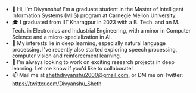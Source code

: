- 👋 Hi, I’m Divyanshu! I'm a graduate student in the Master of Intelligent Information Systems (MIIS) program at Carnegie Mellon University. 
- 🎓 I graduated from IIT Kharagpur in 2023 with a B. Tech. and an M. Tech. in Electronics and Industrial Engineering, with a minor in Computer Science and a micro-specialization in AI.
- 👀 My interests lie in deep learning, especially natural language processing. I've recently also started exploring speech processing, computer vision and reinforcement learning.
- 🤝 I’m always looking to work on exciting research projects in deep learning. Let me know if you'd like to collaborate!
- 📫 Mail me at shethdivyanshu2000@gmail.com, or DM me on Twitter: https://twitter.com/Divyanshu_Sheth

<!---
DivyanshuSheth/DivyanshuSheth is a ✨ special ✨ repository because its `README.md` (this file) appears on your GitHub profile.
You can click the Preview link to take a look at your changes.
--->
